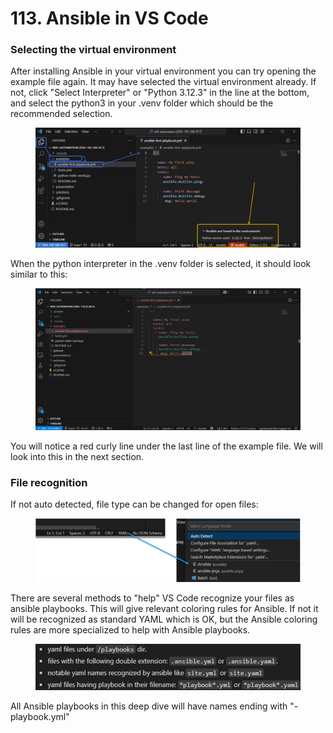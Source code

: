# 113. Ansible in VS Code

### Selecting the virtual environment

After installing Ansible in your virtual environment you can try opening the example file again. It may have selected the virtual environment already. If not, click "Select Interpreter" or "Python 3.12.3" in the line at the bottom, and select the python3 in your .venv folder which should be the recommended selection.

<div data-full-width="true"><figure><img src="../../.gitbook/assets/image (8).png" alt=""><figcaption></figcaption></figure></div>

When the python interpreter in the .venv folder is selected, it should look  similar to this:

<div data-full-width="true"><figure><img src="../../.gitbook/assets/image (9).png" alt=""><figcaption></figcaption></figure></div>

You will notice a red curly line under the last line of the example file. We will look into this in the next section.

### File recognition

If not auto detected, file type can be changed for open files:

<figure><img src="../../.gitbook/assets/image (10).png" alt=""><figcaption></figcaption></figure>

There are several methods to "help" VS Code recognize your files as ansible playbooks. This will give relevant coloring rules for Ansible. If not it will be recognized as standard YAML which is OK, but the Ansible coloring rules are more specialized to help with Ansible playbooks.

<figure><img src="../../.gitbook/assets/image (11).png" alt="" width="563"><figcaption></figcaption></figure>

All Ansible playbooks in this deep dive will have names ending with "-playbook.yml"
